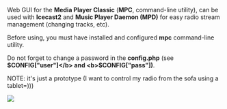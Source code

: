 Web GUI for the <b>Media Player Classic</b> (<b>MPC</b>, command-line utility), can be used with <b>Icecast2</b> and <b>Music Player Daemon (MPD)</b> for easy radio stream management (changing tracks, etc).

Before using, you must have installed and configured <b>mpc</b> command-line utility.

Do not forget to change a password in the <b>config.php</b> (see <b>$CONFIG["user"]</b> and <b>$CONFIG["pass"])</b>.

NOTE: it's just a prototype (I want to control my radio from the sofa using a tablet=)))

<img src="http://jsound.org/img/MPC_Front.png">


